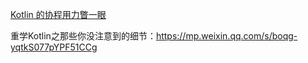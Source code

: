 [Kotlin 的协程用力瞥一眼](https://juejin.im/post/5d85d0f2e51d453b721476f6#heading-0)

重学Kotlin之那些你没注意到的细节：https://mp.weixin.qq.com/s/boqg-yqtkS077pYPF51CCg

